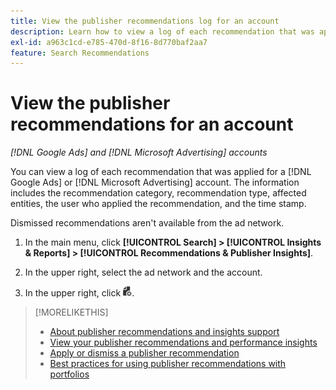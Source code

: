 ```yaml
---
title: View the publisher recommendations log for an account
description: Learn how to view a log of each recommendation that was applied for a [!DNL Google Ads] or [!DNL Microsoft Advertising] account.
exl-id: a963c1cd-e785-470d-8f16-8d770baf2aa7
feature: Search Recommendations
---
```

# View the publisher recommendations for an account

*[!DNL Google Ads] and [!DNL Microsoft Advertising] accounts*

You can view a log of each recommendation that was applied for a [!DNL Google Ads] or [!DNL Microsoft Advertising] account. The information includes the recommendation category, recommendation type, affected entities, the user who applied the recommendation, and the time stamp. 

Dismissed recommendations aren't available from the ad network.

1. In the main menu, click **[!UICONTROL Search] > [!UICONTROL Insights & Reports] > [!UICONTROL Recommendations & Publisher Insights]**.

1. In the upper right, select the ad network and the account.

1. In the upper right, click ![Recommendation Logs](/help/search-social-commerce/assets/recommendations-log-view.png "Recommendation Logs").

>[!MORELIKETHIS]
>
>* [About publisher recommendations and insights support](recommendation-support.md)
>* [View your publisher recommendations and performance insights](recommendation-view.md)
>* [Apply or dismiss a publisher recommendation](recommendation-apply-dismiss.md)
>* [Best practices for using publisher recommendations with portfolios](recommendation-best-practices.md)


